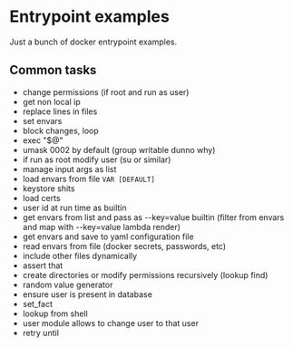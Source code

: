 # Entrypoint examples

Just a bunch of docker entrypoint examples.

## Common tasks

- change permissions (if root and run as user)
- get non local ip
- replace lines in files
- set envars
- block changes, loop
- exec "$@"
- umask 0002 by default (group writable dunno why)
- if run as root modify user (su or similar)
- manage input args as list
- load envars from file `VAR [DEFAULT]`
- keystore shits
- load certs
- user id at run time as builtin
- get envars from list and pass as --key=value builtin (filter from envars and map with --key=value lambda render)
- get envars and save to yaml configuration file
- read envars from file (docker secrets, passwords, etc)
- include other files dynamically
- assert that
- create directories or modify permissions recursively (lookup find)
- random value generator
- ensure user is present in database
- set_fact
- lookup from shell
- user module allows to change user to that user
- retry until
